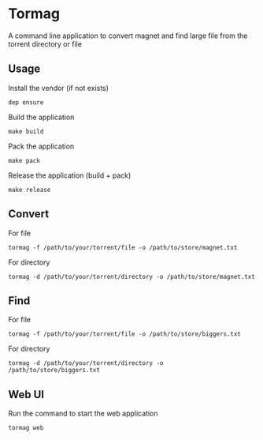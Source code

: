 # Tormag

A command line application to convert magnet and find large file from the torrent directory or file

## Usage

Install the vendor (if not exists)

    dep ensure

Build the application

    make build

Pack the application

    make pack

Release the application (build + pack)

    make release

## Convert

For file

    tormag -f /path/to/your/torrent/file -o /path/to/store/magnet.txt

For directory

    tormag -d /path/to/your/torrent/directory -o /path/to/store/magnet.txt

## Find

For file

    tormag -f /path/to/your/torrent/file -o /path/to/store/biggers.txt

For directory

    tormag -d /path/to/your/torrent/directory -o /path/to/store/biggers.txt

## Web UI

Run the command to start the web application

    tormag web
